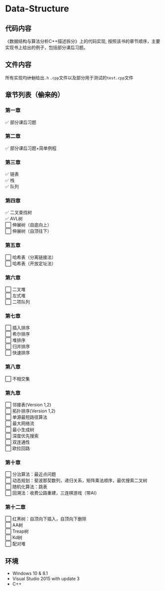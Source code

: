 # Data-Structure

## 代码内容
《数据结构与算法分析C++描述拆分》上的代码实现,
按照该书的章节顺序，主要实现书上给出的例子，包括部分课后习题。

## 文件内容
所有实现均~~计划~~给出`.h` `.cpp`文件以及部分用于测试的`test.cpp`文件

## 章节列表（~~偷来的~~）
### 第一章
:white_check_mark: 部分课后习题
### 第二章
:white_check_mark: 部分课后习题+简单例程
### 第三章
:white_check_mark: 链表  
:white_check_mark: 栈  
:white_check_mark: 队列  
### 第四章
:white_check_mark: 二叉查找树  
:white_check_mark: AVL树  
:white_large_square: 伸展树（自底向上）  
:white_large_square: 伸展树（自顶往下）  
### 第五章
:white_large_square: 哈希表（分离链接法）  
:white_large_square: 哈希表（开放定址法）  
### 第六章
:white_large_square: 二叉堆  
:white_large_square: 左式堆  
:white_large_square: 二项队列  
### 第七章
:white_large_square: 插入排序  
:white_large_square: 希尔排序  
:white_large_square: 堆排序  
:white_large_square: 归并排序  
:white_large_square: 快速排序  
### 第八章
:white_large_square: 不相交集  
### 第九章
:white_large_square: 邻接表(Version 1,2)  
:white_large_square: 拓扑排序(Version 1,2)  
:white_large_square: 单源最短路径算法  
:white_large_square: 最大网络流  
:white_large_square: 最小生成树  
:white_large_square: 深度优先搜索  
:white_large_square: 双连通性  
:white_large_square: 欧拉回路  
### 第十章
:white_large_square: 分治算法：最近点问题  
:white_large_square: 动态规划：斐波那契数列，递归关系，矩阵乘法顺序，最优搜索二叉树  
:white_large_square: 随机化算法：跳表  
:white_large_square: 回溯法：收费公路重建，三连棋游戏（带AI）  
### 第十二章
:white_large_square: 红黑树：自顶向下插入，自顶向下删除  
:white_large_square: AA树  
:white_large_square: Treap树  
:white_large_square: Kd树  
:white_large_square: 配对堆  

## 环境
- Windows 10 \& 8.1
- Visual Studio 2015 with update 3
- C++